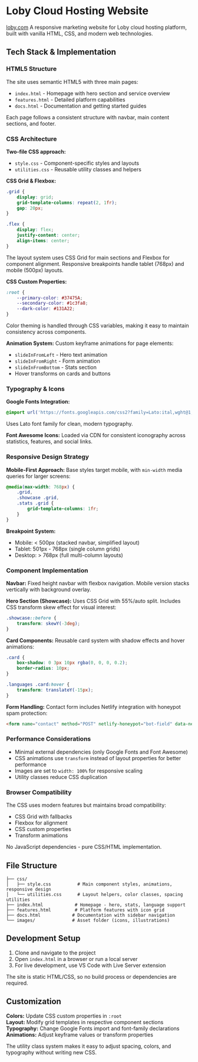 # Loby Cloud Hosting Website
[loby.com](https://spiffy-flan-17e179.netlify.app/index.html)
A responsive marketing website for Loby cloud hosting platform, built with vanilla HTML, CSS, and modern web technologies.

## Tech Stack & Implementation

### HTML5 Structure
The site uses semantic HTML5 with three main pages:
- `index.html` - Homepage with hero section and service overview
- `features.html` - Detailed platform capabilities 
- `docs.html` - Documentation and getting started guides

Each page follows a consistent structure with navbar, main content sections, and footer.

### CSS Architecture

**Two-file CSS approach:**
- `style.css` - Component-specific styles and layouts
- `utilities.css` - Reusable utility classes and helpers

**CSS Grid & Flexbox:**
```css
.grid {
    display: grid;
    grid-template-columns: repeat(2, 1fr);
    gap: 20px;
}

.flex {
    display: flex;
    justify-content: center;
    align-items: center;
}
```

The layout system uses CSS Grid for main sections and Flexbox for component alignment. Responsive breakpoints handle tablet (768px) and mobile (500px) layouts.

**CSS Custom Properties:**
```css
:root {
    --primary-color: #37475A;
    --secondary-color: #1c3fa8;
    --dark-color: #131A22;
}
```

Color theming is handled through CSS variables, making it easy to maintain consistency across components.

**Animation System:**
Custom keyframe animations for page elements:
- `slideInFromLeft` - Hero text animation
- `slideInFromRight` - Form animation  
- `slideInFromBottom` - Stats section
- Hover transforms on cards and buttons

### Typography & Icons

**Google Fonts Integration:**
```css
@import url('https://fonts.googleapis.com/css2?family=Lato:ital,wght@1,300&display=swap');
```
Uses Lato font family for clean, modern typography.

**Font Awesome Icons:**
Loaded via CDN for consistent iconography across statistics, features, and social links.

### Responsive Design Strategy

**Mobile-First Approach:**
Base styles target mobile, with `min-width` media queries for larger screens:

```css
@media(max-width: 768px) {
    .grid,
    .showcase .grid,
    .stats .grid {
        grid-template-columns: 1fr;
    }
}
```

**Breakpoint System:**
- Mobile: < 500px (stacked navbar, simplified layout)
- Tablet: 501px - 768px (single column grids)
- Desktop: > 768px (full multi-column layouts)

### Component Implementation

**Navbar:**
Fixed height navbar with flexbox navigation. Mobile version stacks vertically with background overlay.

**Hero Section (Showcase):**
Uses CSS Grid with 55%/auto split. Includes CSS transform skew effect for visual interest:
```css
.showcase::before {
    transform: skewY(-3deg);
}
```

**Card Components:**
Reusable card system with shadow effects and hover animations:
```css
.card {
    box-shadow: 0 3px 10px rgba(0, 0, 0, 0.2);
    border-radius: 10px;
}

.languages .card:hover {
    transform: translateY(-15px);
}
```

**Form Handling:**
Contact form includes Netlify integration with honeypot spam protection:
```html
<form name="contact" method="POST" netlify-honeypot="bot-field" data-netlify="true">
```

### Performance Considerations

- Minimal external dependencies (only Google Fonts and Font Awesome)
- CSS animations use `transform` instead of layout properties for better performance
- Images are set to `width: 100%` for responsive scaling
- Utility classes reduce CSS duplication

### Browser Compatibility

The CSS uses modern features but maintains broad compatibility:
- CSS Grid with fallbacks
- Flexbox for alignment
- CSS custom properties
- Transform animations

No JavaScript dependencies - pure CSS/HTML implementation.

## File Structure

```
├── css/
│   ├── style.css          # Main component styles, animations, responsive design
│   └── utilities.css      # Layout helpers, color classes, spacing utilities
├── index.html            # Homepage - hero, stats, language support
├── features.html         # Platform features with icon grid
├── docs.html            # Documentation with sidebar navigation
└── images/              # Asset folder (icons, illustrations)
```

## Development Setup

1. Clone and navigate to the project
2. Open `index.html` in a browser or run a local server
3. For live development, use VS Code with Live Server extension

The site is static HTML/CSS, so no build process or dependencies are required.

## Customization

**Colors:** Update CSS custom properties in `:root`  
**Layout:** Modify grid templates in respective component sections  
**Typography:** Change Google Fonts import and font-family declarations  
**Animations:** Adjust keyframe values or transform properties

The utility class system makes it easy to adjust spacing, colors, and typography without writing new CSS.
